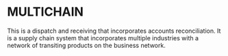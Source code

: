 # MULTICHAIN
This is a dispatch and receiving that incorporates accounts reconciliation. It is a supply chain system that incorporates multiple industries with a network of transiting products on the business network.
